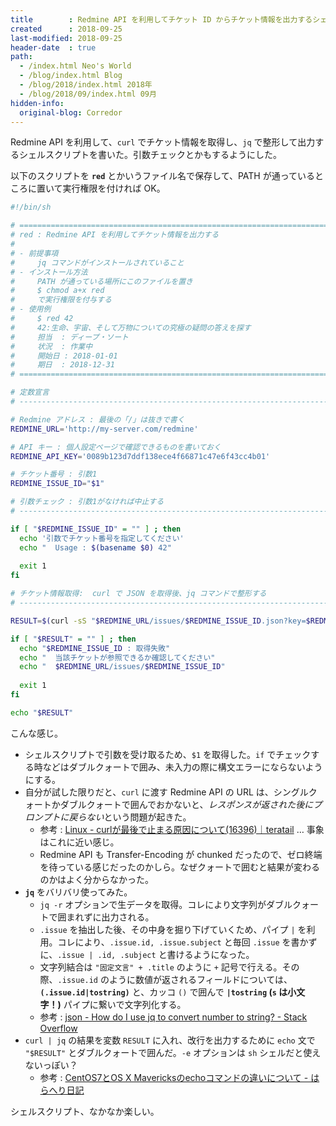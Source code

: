 ```yaml
---
title        : Redmine API を利用してチケット ID からチケット情報を出力するシェルスクリプトを書いた
created      : 2018-09-25
last-modified: 2018-09-25
header-date  : true
path:
  - /index.html Neo's World
  - /blog/index.html Blog
  - /blog/2018/index.html 2018年
  - /blog/2018/09/index.html 09月
hidden-info:
  original-blog: Corredor
---
```


Redmine API を利用して、`curl` でチケット情報を取得し、`jq` で整形して出力するシェルスクリプトを書いた。引数チェックとかもするようにした。

以下のスクリプトを **`red`** とかいうファイル名で保存して、PATH が通っているところに置いて実行権限を付ければ OK。

```bash
#!/bin/sh

# ================================================================================
# red : Redmine API を利用してチケット情報を出力する
# 
# - 前提事項
#     jq コマンドがインストールされていること
# - インストール方法
#     PATH が通っている場所にこのファイルを置き
#     $ chmod a+x red
#     で実行権限を付与する
# - 使用例
#     $ red 42
#     42:生命、宇宙、そして万物についての究極の疑問の答えを探す
#     担当  : ディープ・ソート
#     状況  : 作業中
#     開始日 : 2018-01-01
#     期日  : 2018-12-31
# ================================================================================

# 定数宣言
# --------------------------------------------------------------------------------

# Redmine アドレス : 最後の「/」は抜きで書く
REDMINE_URL='http://my-server.com/redmine'

# API キー : 個人設定ページで確認できるものを書いておく
REDMINE_API_KEY='0089b123d7ddf138ece4f66871c47e6f43cc4b01'

# チケット番号 : 引数1
REDMINE_ISSUE_ID="$1"

# 引数チェック : 引数1がなければ中止する
# --------------------------------------------------------------------------------

if [ "$REDMINE_ISSUE_ID" = "" ] ; then
  echo '引数でチケット番号を指定してください'
  echo "  Usage : $(basename $0) 42"
  
  exit 1
fi

# チケット情報取得:  curl で JSON を取得後、jq コマンドで整形する
# --------------------------------------------------------------------------------

RESULT=$(curl -sS "$REDMINE_URL/issues/$REDMINE_ISSUE_ID.json?key=$REDMINE_API_KEY" | jq -r '.issue | (.id|tostring) + ":" + .subject, "担当  : " + .assigned_to.name, "状況  : " + .status.name, "開始日 : " + .start_date, "期日  : " + .due_date')

if [ "$RESULT" = "" ] ; then
  echo "$REDMINE_ISSUE_ID : 取得失敗"
  echo "  当該チケットが参照できるか確認してください"
  echo "  $REDMINE_URL/issues/$REDMINE_ISSUE_ID"
  
  exit 1
fi

echo "$RESULT"
```

こんな感じ。

- シェルスクリプトで引数を受け取るため、`$1` を取得した。`if` でチェックする時などはダブルクォートで囲み、未入力の際に構文エラーにならないようにする。
- 自分が試した限りだと、`curl` に渡す Redmine API の URL は、シングルクォートかダブルクォートで囲んでおかないと、*レスポンスが返された後にプロンプトに戻らない*という問題が起きた。
  - 参考 : [Linux - curlが最後で止まる原因について(16396)｜teratail](https://teratail.com/questions/16396) … 事象はこれに近い感じ。
  - Redmine API も Transfer-Encoding が chunked だったので、ゼロ終端を待っている感じだったのかしら。なぜクォートで囲むと結果が変わるのかはよく分からなかった。
- **`jq`** をバリバリ使ってみた。
  - `jq -r` オプションで生データを取得。コレにより文字列がダブルクォートで囲まれずに出力される。
  - `.issue` を抽出した後、その中身を掘り下げていくため、パイプ `|` を利用。コレにより、`.issue.id, .issue.subject` と毎回 `.issue` を書かずに、`.issue | .id, .subject` と書けるようになった。
  - 文字列結合は `"固定文言" + .title` のように `+` 記号で行える。その際、`.issue.id` のように数値が返されるフィールドについては、**`(.issue.id|tostring)`** と、カッコ `()` で囲んで **`|tostring` (`s` は小文字！)** パイプに繋いで文字列化する。
  - 参考 : [json - How do I use jq to convert number to string? - Stack Overflow](https://stackoverflow.com/questions/35365769/how-do-i-use-jq-to-convert-number-to-string)
- `curl | jq` の結果を変数 `RESULT` に入れ、改行を出力するために `echo` 文で `"$RESULT"` とダブルクォートで囲んだ。`-e` オプションは `sh` シェルだと使えないっぽい？
  - 参考 : [CentOS7とOS X Mavericksのechoコマンドの違いについて - はらへり日記](https://sota1235.hatenablog.com/entry/2015/08/07/235824)

シェルスクリプト、なかなか楽しい。
